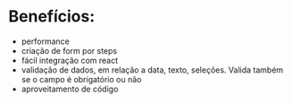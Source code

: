 # Benefícios:

- performance
- criação de form por steps
- fácil integração com react
- validação de dados, em relação a data, texto, seleções. Valida também se o campo é obrigatório ou não
- aproveitamento de código
